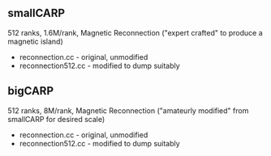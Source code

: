 smallCARP
---------

512 ranks, 1.6M/rank, Magnetic Reconnection ("expert crafted" to produce a magnetic island)

- reconnection.cc - original, unmodified
- reconnection512.cc - modified to dump suitably

bigCARP
-------

512 ranks, 8M/rank, Magnetic Reconnection ("amateurly modified" from smallCARP for desired scale)

- reconnection.cc - original, unmodified
- reconnection512.cc - modified to dump suitably
